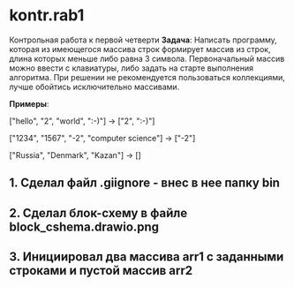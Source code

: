 # kontr.rab1
Контрольная работа к первой четверти
**Задача**: Написать программу, которая из имеющегося массива строк формирует массив из строк, длина которых меньше либо равна 3 символа. Первоначальный массив можно ввести с клавиатуры, либо задать на старте выполнения алгоритма. При решении не рекомендуется пользоваться коллекциями, лучше обойтись исключительно массивами.

**Примеры**:

["hello", "2", "world", ":-)"] -> ["2", ":-)"]

["1234", "1567", "-2", "computer science"] -> ["-2"]

["Russia", "Denmark", "Kazan"] -> []

## 1. Сделал файл .giignore - внес в нее папку bin
## 2. Сделал блок-схему в файле block_cshema.drawio.png
## 3. Инициировал два массива arr1 с заданными строками и пустой массив arr2 
